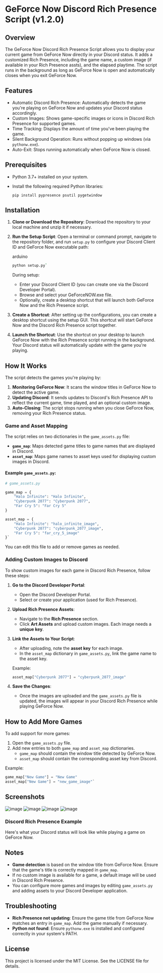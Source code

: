 GeForce Now Discord Rich Presence Script (v1.2.0)
=================================================

Overview
--------

The GeForce Now Discord Rich Presence Script allows you to display your current game from GeForce Now directly in your Discord status. It adds a customized Rich Presence, including the game name, a custom image (if available in your Rich Presence assts), and the elapsed playtime. The script runs in the background as long as GeForce Now is open and automatically closes when you exit GeForce Now.

Features
--------

-   Automatic Discord Rich Presence: Automatically detects the game you're playing on GeForce Now and updates your Discord status accordingly.
-   Custom Images: Shows game-specific images or icons in Discord Rich Presence for supported games.
-   Time Tracking: Displays the amount of time you've been playing the game.
-   Silent Background Operation: Runs without popping up windows (via `pythonw.exe`).
-   Auto-Exit: Stops running automatically when GeForce Now is closed.

Prerequisites
-------------

-   Python 3.7+ installed on your system.
-   Install the following required Python libraries:

    

    `pip install pypresence psutil pygetwindow`

Installation
------------

1.  **Clone or Download the Repository**: Download the repository to your local machine and unzip it if necessary.

2.  **Run the Setup Script**: Open a terminal or command prompt, navigate to the repository folder, and run `setup.py` to configure your Discord Client ID and GeForce Now executable path:

    arduino
    ```bash
    python setup.py`
    ```
    During setup:

    -   Enter your Discord Client ID (you can create one via the Discord Developer Portal).
    -   Browse and select your GeForceNOW.exe file.
    -   Optionally, create a desktop shortcut that will launch both GeForce Now and the Rich Presence script.
3.  **Create a Shortcut**: After setting up the configurations, you can create a desktop shortcut using the setup GUI. This shortcut will start GeForce Now and the Discord Rich Presence script together.

4.  **Launch the Shortcut**: Use the shortcut on your desktop to launch GeForce Now with the Rich Presence script running in the background. Your Discord status will automatically update with the game you're playing.

How It Works
------------

The script detects the games you're playing by:

1.  **Monitoring GeForce Now**: It scans the window titles in GeForce Now to detect the active game.
2.  **Updating Discord**: It sends updates to Discord's Rich Presence API to reflect the current game, time played, and an optional custom image.
3.  **Auto-Closing**: The script stops running when you close GeForce Now, removing your Rich Presence status.

### Game and Asset Mapping

The script relies on two dictionaries in the `game_assets.py` file:

-   **`game_map`**: Maps detected game titles to game names that are displayed in Discord.
-   **`asset_map`**: Maps game names to asset keys used for displaying custom images in Discord.

#### Example `game_assets.py`:

```python
# game_assets.py

game_map = {
    "Halo Infinite": "Halo Infinite",
    "Cyberpunk 2077": "Cyberpunk 2077",
    "Far Cry 5": "Far Cry 5"
}

asset_map = {
    "Halo Infinite": "halo_infinite_image",
    "Cyberpunk 2077": "cyberpunk_2077_image",
    "Far Cry 5": "far_cry_5_image"
}`
```

You can edit this file to add or remove games as needed.

### Adding Custom Images to Discord

To show custom images for each game in Discord Rich Presence, follow these steps:

1.  **Go to the Discord Developer Portal**:

    -   Open the Discord Developer Portal.
    -   Select or create your application (used for Rich Presence).
2.  **Upload Rich Presence Assets**:

    -   Navigate to the **Rich Presence** section.
    -   Click **Art Assets** and upload custom images. Each image needs a **unique key**.
3.  **Link the Assets to Your Script**:

    -   After uploading, note the **asset key** for each image.
    -   In the `asset_map` dictionary in `game_assets.py`, link the game name to the asset key.

    Example:

    ```python
    asset_map["Cyberpunk 2077"] = "cyberpunk_2077_image"
    ```
    
4.  **Save the Changes**:

    -   Once the images are uploaded and the `game_assets.py` file is updated, the images will appear in your Discord Rich Presence while playing GeForce Now.

How to Add More Games
---------------------

To add support for more games:

1.  Open the `game_assets.py` file.
2.  Add new entries to both `game_map` and `asset_map` dictionaries.
    -   `game_map` should contain the window title detected by GeForce Now.
    -   `asset_map` should contain the corresponding asset key from Discord.

Example:

```python
game_map["New Game"] = "New Game"
asset_map["New Game"] = "new_game_image"`
```

Screenshots
-----------
![image](https://github.com/user-attachments/assets/ff082a4d-f56d-49d2-a1ae-b7315bda3af7)
![image](https://github.com/user-attachments/assets/8458347e-5016-48eb-8b25-ff5b93ca4789)
![image](https://github.com/user-attachments/assets/f1bc5685-f33d-4363-a69d-d37519232caa)
![image](https://github.com/user-attachments/assets/46e5e5c3-afd5-4712-a379-544902688f9f)


### Discord Rich Presence Example

Here's what your Discord status will look like while playing a game on GeForce Now.

Notes
-----

-   **Game detection** is based on the window title from GeForce Now. Ensure that the game's title is correctly mapped in `game_map`.
-   If no custom image is available for a game, a default image will be used in Discord Rich Presence.
-   You can configure more games and images by editing `game_assets.py` and adding assets to your Discord Developer application.

Troubleshooting
---------------

-   **Rich Presence not updating**: Ensure the game title from GeForce Now matches an entry in `game_map`. Add the game manually if necessary.
-   **Python not found**: Ensure `pythonw.exe` is installed and configured correctly in your system's PATH.

License
-------

This project is licensed under the MIT License. See the LICENSE file for details.
